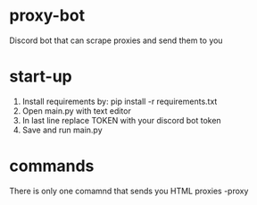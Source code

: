 # proxy-bot
Discord bot that can scrape proxies and send them to you
# start-up
1. Install requirements by: pip install -r requirements.txt
2. Open main.py with text editor
3. In last line replace TOKEN with your discord bot token
4. Save and run main.py
# commands
There is only one comamnd that sends you HTML proxies
-proxy
